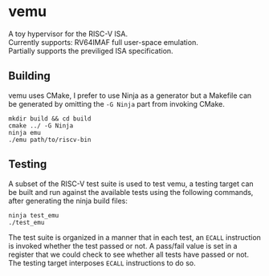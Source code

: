 # vemu

A toy hypervisor for the RISC-V ISA.  
Currently supports: RV64IMAF full user-space emulation.  
Partially supports the previliged ISA specification.

## Building

vemu uses CMake, I prefer to use Ninja as a generator but a Makefile can be
generated by omitting the `-G Ninja` part from invoking CMake.

```
mkdir build && cd build
cmake ../ -G Ninja
ninja emu
./emu path/to/riscv-bin
```

## Testing

A subset of the RISC-V test suite is used to test vemu, a testing target can be
built and run against the available tests using the following commands, after
generating the ninja build files:

```
ninja test_emu
./test_emu
```

The test suite is organized in a manner that in each test, an `ECALL` 
instruction is invoked whether the test passed or not. A pass/fail value is set
in a register that we could check to see whether all tests have passed or not.
The testing target interposes `ECALL` instructions to do so.
